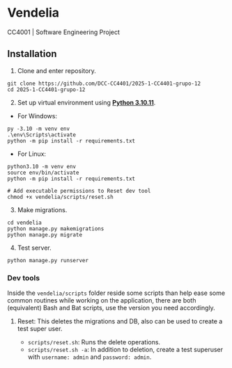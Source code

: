 # Vendelia

CC4001 | Software Engineering Project

## Installation

1. Clone and enter repository.

```
git clone https://github.com/DCC-CC4401/2025-1-CC4401-grupo-12
cd 2025-1-CC4401-grupo-12
```

2. Set up virtual environment using [**Python 3.10.11**](https://www.python.org/downloads/release/python-31011/).

- For Windows:
```
py -3.10 -m venv env
.\env\Scripts\activate
python -m pip install -r requirements.txt
```

- For Linux:
```
python3.10 -m venv env
source env/bin/activate
python -m pip install -r requirements.txt

# Add executable permissions to Reset dev tool
chmod +x vendelia/scripts/reset.sh
```

3. Make migrations.
```
cd vendelia
python manage.py makemigrations
python manage.py migrate
```

4. Test server.
```
python manage.py runserver
```

### Dev tools
Inside the `vendelia/scripts` folder reside some scripts than help ease some common routines while working on the application, there are both (equivalent) Bash and Bat scripts, use the version you need accordingly.

1. Reset: This deletes the migrations and DB, also can be used to create a test super user.

    * `scripts/reset.sh`: Runs the delete operations.
    * `scripts/reset.sh -a`: In addition to deletion, create a test superuser with `username: admin` and `password: admin`.